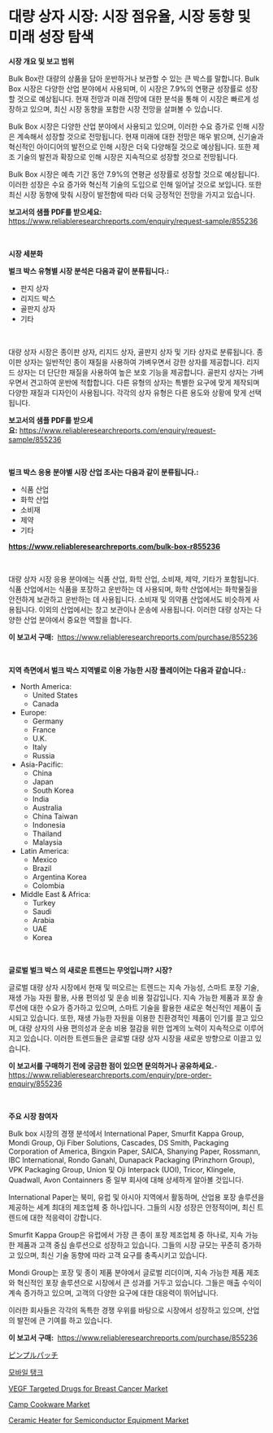 <p><h1>대량 상자 시장: 시장 점유율, 시장 동향 및 미래 성장 탐색</h1></p><p><strong>시장 개요 및 보고 범위</strong></p>
<p><p>Bulk Box란 대량의 상품을 담아 운반하거나 보관할 수 있는 큰 박스를 말합니다. Bulk Box 시장은 다양한 산업 분야에서 사용되며, 이 시장은 7.9%의 연평균 성장률로 성장할 것으로 예상됩니다. 현재 전망과 미래 전망에 대한 분석을 통해 이 시장은 빠르게 성장하고 있으며, 최신 시장 동향을 포함한 시장 전망을 살펴볼 수 있습니다. </p><p>Bulk Box 시장은 다양한 산업 분야에서 사용되고 있으며, 이러한 수요 증가로 인해 시장은 계속해서 성장할 것으로 전망됩니다. 현재 미래에 대한 전망은 매우 밝으며, 신기술과 혁신적인 아이디어의 발전으로 인해 시장은 더욱 다양해질 것으로 예상됩니다. 또한 제조 기술의 발전과 확장으로 인해 시장은 지속적으로 성장할 것으로 전망됩니다.</p><p>Bulk Box 시장은 예측 기간 동안 7.9%의 연평균 성장률로 성장할 것으로 예상됩니다. 이러한 성장은 수요 증가와 혁신적 기술의 도입으로 인해 일어날 것으로 보입니다. 또한 최신 시장 동향에 맞춰 시장이 발전함에 따라 더욱 긍정적인 전망을 가지고 있습니다.</p></p>
<p><strong>보고서의 샘플 PDF를 받으세요:</strong> <a href="https://www.reliableresearchreports.com/enquiry/request-sample/855236">https://www.reliableresearchreports.com/enquiry/request-sample/855236</a></p>
<p>&nbsp;</p>
<p><strong>시장 세분화</strong></p>
<p><strong>벌크 박스 유형별 시장 분석은 다음과 같이 분류됩니다.:</strong></p>
<p><ul><li>판지 상자</li><li>리지드 박스</li><li>골판지 상자</li><li>기타</li></ul></p>
<p>&nbsp;</p>
<p><p>대량 상자 시장은 종이판 상자, 리지드 상자, 골판지 상자 및 기타 상자로 분류됩니다. 종이판 상자는 일반적인 종이 재질을 사용하여 가벼우면서 강한 상자를 제공합니다. 리지드 상자는 더 단단한 재질을 사용하여 높은 보호 기능을 제공합니다. 골판지 상자는 가벼우면서 견고하여 운반에 적합합니다. 다른 유형의 상자는 특별한 요구에 맞게 제작되며 다양한 재질과 디자인이 사용됩니다. 각각의 상자 유형은 다른 용도와 상황에 맞게 선택됩니다.</p></p>
<p><strong>보고서의 샘플 PDF를 받으세요:</strong>&nbsp;<a href="https://www.reliableresearchreports.com/enquiry/request-sample/855236">https://www.reliableresearchreports.com/enquiry/request-sample/855236</a></p>
<p>&nbsp;</p>
<p><strong> 벌크 박스 응용 분야별 시장 산업 조사는 다음과 같이 분류됩니다.:</strong></p>
<p><ul><li>식품 산업</li><li>화학 산업</li><li>소비재</li><li>제약</li><li>기타</li></ul></p>
<p><strong><a href="https://www.reliableresearchreports.com/bulk-box-r855236">https://www.reliableresearchreports.com/bulk-box-r855236</a></strong></p>
<p>&nbsp;</p>
<p><p>대량 상자 시장 응용 분야에는 식품 산업, 화학 산업, 소비재, 제약, 기타가 포함됩니다. 식품 산업에서는 식품을 포장하고 운반하는 데 사용되며, 화학 산업에서는 화학물질을 안전하게 보관하고 운반하는 데 사용됩니다. 소비재 및 의약품 산업에서도 비슷하게 사용됩니다. 이외의 산업에서는 창고 보관이나 운송에 사용됩니다. 이러한 대량 상자는 다양한 산업 분야에서 중요한 역할을 합니다.</p></p>
<p><strong>이 보고서 구매:</strong>&nbsp; <a href="https://www.reliableresearchreports.com/purchase/855236">https://www.reliableresearchreports.com/purchase/855236</a></p>
<p>&nbsp;</p>
<p><strong>지역 측면에서 벌크 박스 지역별로 이용 가능한 시장 플레이어는 다음과 같습니다.:</strong></p>
<p><ul>
    <li>
        North America:
        <ul>
            <li>United States</li>
            <li>Canada</li>
        </ul>
    </li>
    <li>
        Europe:
        <ul>
            <li>Germany</li>
            <li>France</li>
            <li>U.K.</li>
            <li>Italy</li>
            <li>Russia</li>
        </ul>
    </li>
    <li>
        Asia-Pacific:
        <ul>
            <li>China</li>
            <li>Japan</li>
            <li>South Korea</li>
            <li>India</li>
            <li>Australia</li>
            <li>China Taiwan</li>
            <li>Indonesia</li>
            <li>Thailand</li>
            <li>Malaysia</li>
        </ul>
    </li>
    <li>
        Latin America:
        <ul>
            <li>Mexico</li>
            <li>Brazil</li>
            <li>Argentina Korea</li>
            <li>Colombia</li>
        </ul>
    </li>
    <li>
        Middle East & Africa:
        <ul>
            <li>Turkey</li>
            <li>Saudi</li>
            <li>Arabia</li>
            <li>UAE</li>
            <li>Korea</li>
        </ul>
    </li>
    </ul></p>
<p>&nbsp;</p>
<p><strong>글로벌 벌크 박스 의 새로운 트렌드는 무엇입니까? 시장?</strong></p>
<p><p>글로벌 대량 상자 시장에서 현재 및 떠오르는 트렌드는 지속 가능성, 스마트 포장 기술, 재생 가능 자원 활용, 사용 편의성 및 운송 비용 절감입니다. 지속 가능한 제품과 포장 솔루션에 대한 수요가 증가하고 있으며, 스마트 기술을 활용한 새로운 혁신적인 제품이 출시되고 있습니다. 또한, 재생 가능한 자원을 이용한 친환경적인 제품이 인기를 끌고 있으며, 대량 상자의 사용 편의성과 운송 비용 절감을 위한 업계의 노력이 지속적으로 이루어지고 있습니다. 이러한 트렌드들은 글로벌 대량 상자 시장을 새로운 방향으로 이끌고 있습니다.</p></p>
<p><strong>이 보고서를 구매하기 전에 궁금한 점이 있으면 문의하거나 공유하세요.</strong>- <a href="https://www.reliableresearchreports.com/enquiry/pre-order-enquiry/855236">https://www.reliableresearchreports.com/enquiry/pre-order-enquiry/855236</a></p>
<p>&nbsp;</p>
<p><strong>주요 시장 참여자</strong></p>
<p><p>Bulk box 시장의 경쟁 분석에서 International Paper, Smurfit Kappa Group, Mondi Group, Oji Fiber Solutions, Cascades, DS Smith, Packaging Corporation of America, Bingxin Paper, SAICA, Shanying Paper, Rossmann, IBC International, Rondo Ganahl, Dunapack Packaging (Prinzhorn Group), VPK Packaging Group, Union 및 Oji Interpack (UOI), Tricor, Klingele, Quadwall, Avon Containners 중 일부 회사에 대해 상세하게 알아볼 것입니다. </p><p>International Paper는 북미, 유럽 및 아시아 지역에서 활동하며, 산업용 포장 솔루션을 제공하는 세계 최대의 제조업체 중 하나입니다. 그들의 시장 성장은 안정적이며, 최신 트렌드에 대한 적응력이 강합니다.</p><p>Smurfit Kappa Group은 유럽에서 가장 큰 종이 포장 제조업체 중 하나로, 지속 가능한 제품과 고객 중심 솔루션으로 성장하고 있습니다. 그들의 시장 규모는 꾸준히 증가하고 있으며, 최신 기술 동향에 따라 고객 요구를 충족시키고 있습니다.</p><p>Mondi Group는 포장 및 종이 제품 분야에서 글로벌 리더이며, 지속 가능한 제품 제조와 혁신적인 포장 솔루션으로 시장에서 큰 성과를 거두고 있습니다. 그들은 매출 수익이 계속 증가하고 있으며, 고객의 다양한 요구에 대한 대응력이 뛰어납니다.</p><p>이러한 회사들은 각각의 독특한 경쟁 우위를 바탕으로 시장에서 성장하고 있으며, 산업의 발전에 큰 기여를 하고 있습니다.</p></p>
<p><strong>이 보고서 구매:</strong>&nbsp;&nbsp;<a href="https://www.reliableresearchreports.com/purchase/855236">https://www.reliableresearchreports.com/purchase/855236</a></p>
<p><p><a href="https://github.com/zjkmgcs938405/Market-Research-Report-List-2/blob/main/345348156137.md">ピンプルパッチ</a></p><p><a href="https://github.com/rcabello548/Market-Research-Report-List-1/blob/main/489096954245.md">모바일 탱크</a></p><p><a href="https://github.com/markusgodoy/Market-Research-Report-List-3/blob/main/vegf-targeted-drugs-for-breast-cancer-market.md">VEGF Targeted Drugs for Breast Cancer Market</a></p><p><a href="https://www.linkedin.com/pulse/camp-cookware-market-size-cagr-trends-2024-2030-marko-vision-iq3ge">Camp Cookware Market</a></p><p><a href="https://issuu.com/reportprime-2/docs/ceramic-heater-for-semiconductor-equipment-market-">Ceramic Heater for Semiconductor Equipment Market</a></p></p>